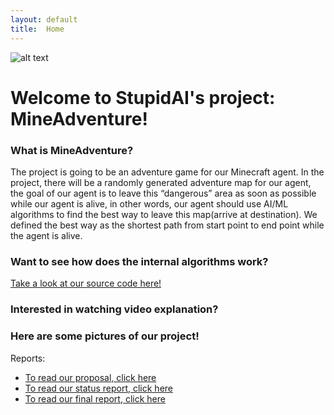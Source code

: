 ```yaml
---
layout: default
title:  Home
---
```


![alt text](https://www.google.com/url?sa=i&source=images&cd=&cad=rja&uact=8&ved=2ahUKEwifgNTNnLXiAhVVJTQIHd-0A4YQjRx6BAgBEAU&url=%2Furl%3Fsa%3Di%26source%3Dimages%26cd%3D%26ved%3D2ahUKEwiImMbNnLXiAhUyHTQIHcvODGoQjRx6BAgBEAU%26url%3Dhttps%253A%252F%252Fwww.pinterest.com%252Fpin%252F351912454922900%252F%26psig%3DAOvVaw0Iw8vi6f70keWegfHNKt0R%26ust%3D1558823584035124&psig=AOvVaw0Iw8vi6f70keWegfHNKt0R&ust=1558823584035124 "Logo Title Text 1")

# Welcome to StupidAI's project: MineAdventure!

### What is MineAdventure?
The project is going to be an adventure game for our Minecraft agent. 
In the project, there will be a randomly generated adventure map for our agent, the goal of our agent is 
to leave this “dangerous” area as soon as possible while our agent is alive, in other words, our agent should 
use AI/ML algorithms to find the best way to leave this map(arrive at destination). We defined the best way 
as the shortest path from start point to end point while the agent is alive.

### Want to see how does the internal algorithms work?
[Take a look at our source code here!](https://github.com/YizhuoWu/StupidAI-MineAdventure)

### Interested in watching video explanation?

### Here are some pictures of our project!




Reports:

- [To read our proposal, click here](proposal.html)
- [To read our status report, click here](status.html)
- [To read our final report, click here](final.html)

